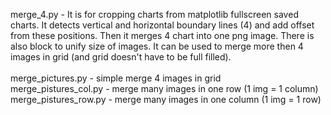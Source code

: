merge_4.py - It is for cropping charts from matplotlib fullscreen saved charts. It detects vertical and horizontal boundary lines (4) and add offset from these positions. Then it merges 4 chart into one png image. There is also block to unify size of images. It can be used to merge more then 4 images in grid (and grid doesn't have to be full filled).<br />
<br />
merge_pictures.py - simple merge 4 images in grid<br />
merge_pistures_col.py - merge many images in one row (1 img = 1 column)<br />
merge_pistures_row.py - merge many images in one column (1 img = 1 row)<br />
